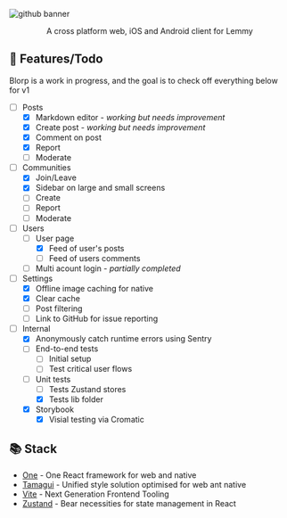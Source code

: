![github banner](https://github.com/user-attachments/assets/3e0142ab-eee8-4a18-be95-50c5f31ba171)

<p align="center"/>A cross platform web, iOS and Android client for Lemmy</p>

## 🚀 Features/Todo
Blorp is a work in progress, and the goal is to check off everything below for v1
- [ ] Posts
  - [X] Markdown editor - _working but needs improvement_
  - [X] Create post - _working but needs improvement_
  - [X] Comment on post
  - [X] Report
  - [ ] Moderate
- [ ] Communities
  - [X] Join/Leave
  - [X] Sidebar on large and small screens
  - [ ] Create
  - [ ] Report
  - [ ] Moderate
- [ ] Users
  - [ ] User page
    - [X] Feed of user's posts
    - [ ] Feed of users comments
  - [ ] Multi acount login - _partially completed_
- [ ] Settings
  - [X] Offline image caching for native
  - [X] Clear cache
  - [ ] Post filtering
  - [ ] Link to GitHub for issue reporting
- [ ] Internal
  - [X] Anonymously catch runtime errors using Sentry
  - [ ] End-to-end tests
    - [ ] Initial setup
    - [ ] Test critical user flows
  - [ ] Unit tests
    - [ ] Tests Zustand stores
    - [X] Tests lib folder
  - [X] Storybook
    - [X] Visial testing via Cromatic

## 📚 Stack

* [One](https://onestack.dev/) - One React framework for web and native
* [Tamagui](https://tamagui.dev/) - Unified style solution optimised for web ant native
* [Vite](https://vite.dev/) - Next Generation Frontend Tooling
* [Zustand](https://github.com/pmndrs/zustand) - Bear necessities for state management in React
